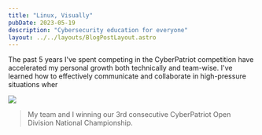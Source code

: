 ```yaml
---
title: "Linux, Visually"
pubDate: 2023-05-19
description: "Cybersecurity education for everyone"
layout: ../../layouts/BlogPostLayout.astro
---
```


The past 5 years I've spent competing in the CyberPatriot competition have accelerated my personal growth both technically and team-wise. I've learned how to effectively communicate and collaborate in high-pressure situations wher

![](/images/team.png)

> My team and I winning our 3rd consecutive CyberPatriot Open Division National Championship.
